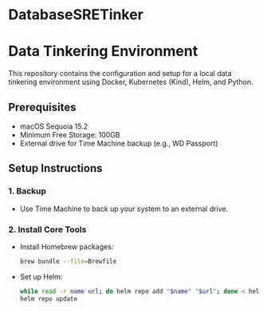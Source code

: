# DatabaseSRETinker

# Data Tinkering Environment

This repository contains the configuration and setup for a local data tinkering environment using Docker, Kubernetes (Kind), Helm, and Python.

## Prerequisites
- macOS Sequoia 15.2
- Minimum Free Storage: 100GB
- External drive for Time Machine backup (e.g., WD Passport)

## Setup Instructions

### 1. Backup
- Use Time Machine to back up your system to an external drive.

### 2. Install Core Tools
- Install Homebrew packages:
  ```bash
  brew bundle --file=Brewfile

- Set up Helm:
  ```bash
  while read -r name url; do helm repo add "$name" "$url"; done < helm-repos.txt
  helm repo update
  ```
